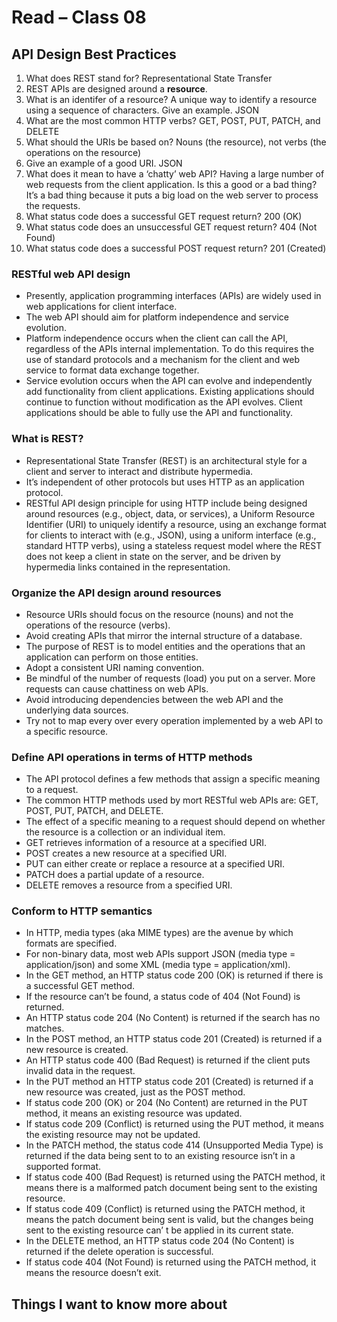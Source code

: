 # Read – Class 08

## API Design Best Practices
1. What does REST stand for? Representational State Transfer
2. REST APIs are designed around a __resource__.
3. What is an identifer of a resource? A unique way to identify a resource using a sequence of characters. Give an example. JSON
4. What are the most common HTTP verbs? GET, POST, PUT, PATCH, and DELETE
5. What should the URIs be based on? Nouns (the resource), not verbs (the operations on the resource)
6. Give an example of a good URI. JSON
7. What does it mean to have a ‘chatty’ web API? Having a large number of web requests from the client application. Is this a good or a bad thing? It’s a bad thing because it puts a big load on the web server to process the requests.
8. What status code does a successful GET request return? 200 (OK)
9. What status code does an unsuccessful GET request return? 404 (Not Found)
10. What status code does a successful POST request return? 201 (Created)

### RESTful web API design
- Presently, application programming interfaces (APIs) are widely used in web applications for client interface.
- The web API should aim for platform independence and service evolution.
- Platform independence occurs when the client can call the API, regardless of the APIs internal implementation. To do this requires the use of standard protocols and a mechanism for the client and web service to format data exchange together.
- Service evolution occurs when the API can evolve and independently add functionality from client applications. Existing applications should continue to function without modification as the API evolves. Client applications should be able to fully use the API and functionality.

### What is REST?
- Representational State Transfer (REST) is an architectural style for a client and server to interact and distribute hypermedia. 
- It’s independent of other protocols but uses HTTP as an application protocol.
- RESTful API design principle for using HTTP include being designed around resources (e.g., object, data, or services), a Uniform Resource Identifier (URI) to uniquely identify a resource, using an exchange format for clients to interact with (e.g., JSON), using a uniform interface (e.g., standard HTTP verbs), using a stateless request model where the REST does not keep a client in state on the server, and be driven by hypermedia links contained in the representation. 

### Organize the API design around resources
- Resource URIs should focus on the resource (nouns) and not the operations of the resource (verbs).
- Avoid creating APIs that mirror the internal structure of a database.
- The purpose of REST is to model entities and the operations that an application can perform on those entities.
- Adopt a consistent URI naming convention.
- Be mindful of the number of requests (load) you put on a server. More requests can cause chattiness on web APIs.
- Avoid introducing dependencies between the web API and the underlying data sources.
- Try not to map every over every operation implemented by a web API to a specific resource.

### Define API operations in terms of HTTP methods
- The API protocol defines a few methods that assign a specific meaning to a request.
- The common HTTP methods used by mort RESTful web APIs are: GET, POST, PUT, PATCH, and DELETE.
- The effect of a specific meaning to a request should depend on whether the resource is a collection or an individual item. 
- GET retrieves information of a resource at a specified URI.
- POST creates a new resource at a specified URI.
- PUT can either create or replace a resource at a specified URI.
- PATCH does a partial update of a resource.
- DELETE removes a resource from a specified URI.

### Conform to HTTP semantics
- In HTTP, media types (aka MIME types) are the avenue by which formats  are specified. 
- For non-binary data, most web APIs support JSON (media type = application/json) and some XML (media type = application/xml).
- In the GET method, an HTTP status code 200 (OK) is returned if there is a successful GET method.
- If the resource can’t be found, a status code of 404 (Not Found) is returned.
- An HTTP status code 204 (No Content) is returned if the search has no matches.
- In the POST method, an HTTP status code 201 (Created) is returned if a new resource is created.
- An HTTP status code 400 (Bad Request) is returned if the client puts invalid data in the request.
- In the PUT method an HTTP status code 201 (Created) is returned if a new resource was created, just as the POST method. 
- If status code 200 (OK) or 204 (No Content) are returned in the PUT method, it means an existing resource was updated.
- If status code 209 (Conflict) is returned using the PUT method, it means the existing resource may not be updated.
- In the PATCH method, the status code 414 (Unsupported Media Type) is returned if the data being sent to to an existing resource isn’t in a supported format.
- If status code 400 (Bad Request) is returned using the PATCH method, it means there is a malformed patch document being sent to the existing resource.
- If status code 409 (Conflict) is returned using the PATCH method, it means the patch document being sent is valid, but the changes being sent to the existing resource can’ t be applied in its current state.
- In the DELETE method, an HTTP status code 204 (No Content) is returned if the delete operation is successful.
- If status code 404 (Not Found) is returned using the PATCH method, it means the resource doesn’t exit.

## Things I want to know more about
